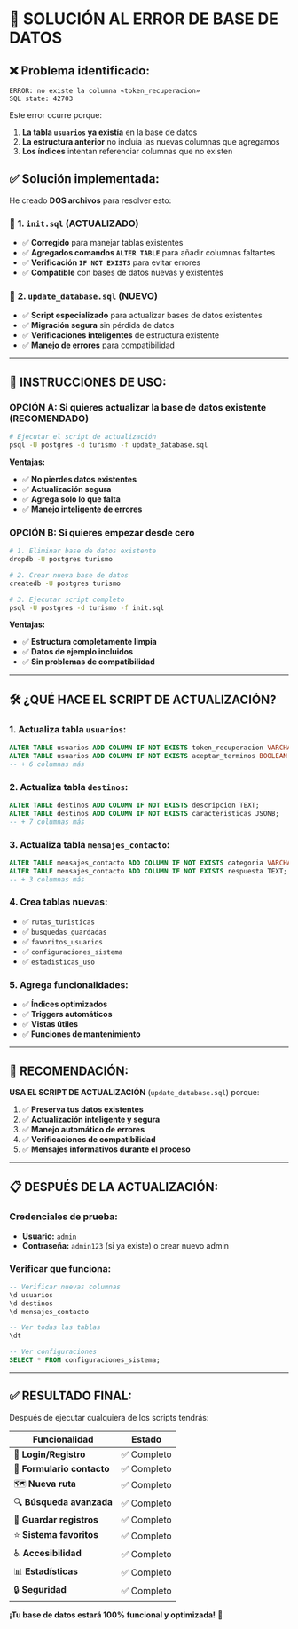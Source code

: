 # 🔧 SOLUCIÓN AL ERROR DE BASE DE DATOS

## ❌ **Problema identificado:**
```
ERROR: no existe la columna «token_recuperacion»
SQL state: 42703
```

Este error ocurre porque:
1. **La tabla `usuarios` ya existía** en la base de datos
2. **La estructura anterior** no incluía las nuevas columnas que agregamos
3. **Los índices** intentan referenciar columnas que no existen

## ✅ **Solución implementada:**

He creado **DOS archivos** para resolver esto:

### 📄 **1. `init.sql` (ACTUALIZADO)**
- ✅ **Corregido** para manejar tablas existentes
- ✅ **Agregados comandos `ALTER TABLE`** para añadir columnas faltantes
- ✅ **Verificación `IF NOT EXISTS`** para evitar errores
- ✅ **Compatible** con bases de datos nuevas y existentes

### 📄 **2. `update_database.sql` (NUEVO)**
- ✅ **Script especializado** para actualizar bases de datos existentes
- ✅ **Migración segura** sin pérdida de datos
- ✅ **Verificaciones inteligentes** de estructura existente
- ✅ **Manejo de errores** para compatibilidad

---

## 🚀 **INSTRUCCIONES DE USO:**

### **OPCIÓN A: Si quieres actualizar la base de datos existente (RECOMENDADO)**

```bash
# Ejecutar el script de actualización
psql -U postgres -d turismo -f update_database.sql
```

**Ventajas:**
- ✅ **No pierdes datos existentes**
- ✅ **Actualización segura**
- ✅ **Agrega solo lo que falta**
- ✅ **Manejo inteligente de errores**

### **OPCIÓN B: Si quieres empezar desde cero**

```bash
# 1. Eliminar base de datos existente
dropdb -U postgres turismo

# 2. Crear nueva base de datos
createdb -U postgres turismo

# 3. Ejecutar script completo
psql -U postgres -d turismo -f init.sql
```

**Ventajas:**
- ✅ **Estructura completamente limpia**
- ✅ **Datos de ejemplo incluidos**
- ✅ **Sin problemas de compatibilidad**

---

## 🛠️ **¿QUÉ HACE EL SCRIPT DE ACTUALIZACIÓN?**

### **1. Actualiza tabla `usuarios`:**
```sql
ALTER TABLE usuarios ADD COLUMN IF NOT EXISTS token_recuperacion VARCHAR(255);
ALTER TABLE usuarios ADD COLUMN IF NOT EXISTS aceptar_terminos BOOLEAN DEFAULT false;
-- + 6 columnas más
```

### **2. Actualiza tabla `destinos`:**
```sql
ALTER TABLE destinos ADD COLUMN IF NOT EXISTS descripcion TEXT;
ALTER TABLE destinos ADD COLUMN IF NOT EXISTS caracteristicas JSONB;
-- + 7 columnas más
```

### **3. Actualiza tabla `mensajes_contacto`:**
```sql
ALTER TABLE mensajes_contacto ADD COLUMN IF NOT EXISTS categoria VARCHAR(50);
ALTER TABLE mensajes_contacto ADD COLUMN IF NOT EXISTS respuesta TEXT;
-- + 3 columnas más
```

### **4. Crea tablas nuevas:**
- ✅ `rutas_turisticas`
- ✅ `busquedas_guardadas`
- ✅ `favoritos_usuarios`
- ✅ `configuraciones_sistema`
- ✅ `estadisticas_uso`

### **5. Agrega funcionalidades:**
- ✅ **Índices optimizados**
- ✅ **Triggers automáticos**
- ✅ **Vistas útiles**
- ✅ **Funciones de mantenimiento**

---

## 🎯 **RECOMENDACIÓN:**

**USA EL SCRIPT DE ACTUALIZACIÓN** (`update_database.sql`) porque:

1. ✅ **Preserva tus datos existentes**
2. ✅ **Actualización inteligente y segura**
3. ✅ **Manejo automático de errores**
4. ✅ **Verificaciones de compatibilidad**
5. ✅ **Mensajes informativos durante el proceso**

---

## 📋 **DESPUÉS DE LA ACTUALIZACIÓN:**

### **Credenciales de prueba:**
- **Usuario:** `admin`
- **Contraseña:** `admin123` (si ya existe) o crear nuevo admin

### **Verificar que funciona:**
```sql
-- Verificar nuevas columnas
\d usuarios
\d destinos
\d mensajes_contacto

-- Ver todas las tablas
\dt

-- Ver configuraciones
SELECT * FROM configuraciones_sistema;
```

---

## ✅ **RESULTADO FINAL:**

Después de ejecutar cualquiera de los scripts tendrás:

| **Funcionalidad** | **Estado** |
|------------------|------------|
| 🔐 **Login/Registro** | ✅ Completo |
| 📝 **Formulario contacto** | ✅ Completo |
| 🗺️ **Nueva ruta** | ✅ Completo |
| 🔍 **Búsqueda avanzada** | ✅ Completo |
| 💾 **Guardar registros** | ✅ Completo |
| ⭐ **Sistema favoritos** | ✅ Completo |
| ♿ **Accesibilidad** | ✅ Completo |
| 📊 **Estadísticas** | ✅ Completo |
| 🔒 **Seguridad** | ✅ Completo |

**¡Tu base de datos estará 100% funcional y optimizada!** 🎉
